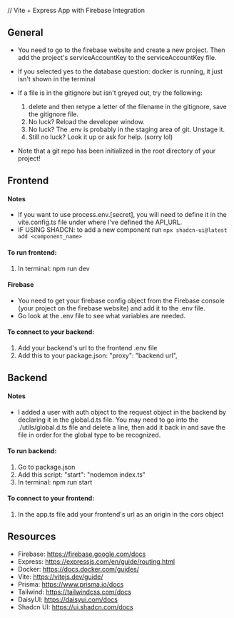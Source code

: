 // Vite + Express App with Firebase Integration

## General
- You need to go to the firebase website and create a new project. Then add the project's serviceAccountKey to the serviceAccountKey file.
- If you selected yes to the database question: docker is running, it just isn't shown in the terminal
- If a file is in the gitignore but isn't greyed out, try the following:
    1. delete and then retype a letter of the filename in the gitignore, save the gitignore file.
    2. No luck? Reload the developer window.
    3. No luck? The .env is probably in the staging area of git. Unstage it.
    4. Still no luck? Look it up or ask for help. (sorry lol)

- Note that a git repo has been initialized in the root directory of your project!

## Frontend
#### Notes
- If you want to use process.env.[secret], you will need to define it in the vite.config.ts file under where I've defined the API_URL.
- IF USING SHADCN: to add a new component run `npx shadcn-ui@latest add <component_name>`

#### To run frontend:
1. In terminal: npm run dev

#### Firebase
- You need to get your firebase config object from the Firebase console (your project on the firebase website) and add it to the .env file.
- Go look at the .env file to see what variables are needed.

#### To connect to your backend:
1. Add your backend's url to the frontend .env file
2. Add this to your package.json: "proxy": "backend url",

## Backend
#### Notes

- I added a user with auth object to the request object in the backend by declaring it in the global.d.ts file.
  You may need to go into the ./utils/global.d.ts file and delete a line, then add it back in and save the file in order for
  the global type to be recognized.
  
#### To run backend: 
1. Go to package.json
2. Add this script: "start": "nodemon index.ts"
3. In terminal: npm run start

#### To connect to your frontend:
1. In the app.ts file add your frontend's url as an origin in the cors object

## Resources
- Firebase: https://firebase.google.com/docs
- Express: https://expressjs.com/en/guide/routing.html
- Docker: https://docs.docker.com/guides/
- Vite: https://vitejs.dev/guide/
- Prisma: https://www.prisma.io/docs
- Tailwind: https://tailwindcss.com/docs
- DaisyUI: https://daisyui.com/docs
- Shadcn UI: https://ui.shadcn.com/docs

